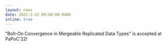 ```yaml
---
layout: news
date: 2022-2-22 09:00:00-0400
inline: true
---
```



"Bolt-On Convergence in Mergeable Replicated Data Types" is accepted
at PaPoC'22!
